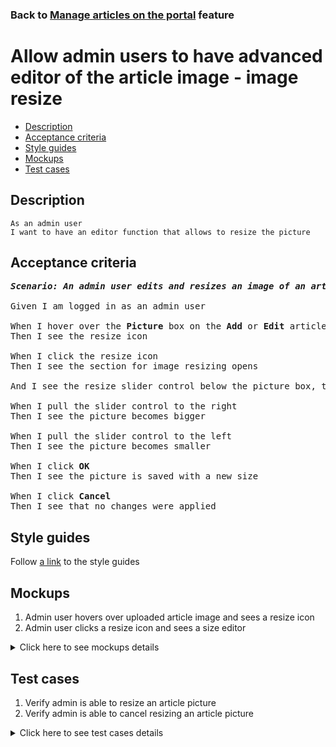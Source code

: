 ### Back to [Manage articles on the portal](../../README.md) feature

# Allow admin users to have advanced editor of the article image - image resize

- [Description](#description)
- [Acceptance criteria](#acceptance-criteria)
- [Style guides](#style-guides)
- [Mockups](#mockups)
- [Test cases](#test-cases)

## Description

    As an admin user
    I want to have an editor function that allows to resize the picture

## Acceptance criteria

<pre>
<b><i>Scenario: An admin user edits and resizes an image of an article</i></b>

Given I am logged in as an admin user

When I hover over the <b>Picture</b> box on the <b>Add</b> or <b>Edit</b> article page
Then I see the resize icon

When I click the resize icon
Then I see the section for image resizing opens

And I see the resize slider control below the picture box, the <b>Cancel</b> and <b>OK</b> buttons on the right below the picture, and the resize slider control with the small image icon on the left and the bigger image icon on the right

When I pull the slider control to the right
Then I see the picture becomes bigger

When I pull the slider control to the left
Then I see the picture becomes smaller

When I click <b>OK</b>
Then I see the picture is saved with a new size

When I click <b>Cancel</b>
Then I see that no changes were applied
</pre>

## Style guides

Follow [a link](https://www.figma.com/proto/0zkkf5WC77OSpvyD6YXpFE/Style-guides?page-id=0%3A1&node-id=19%3A5368&viewport=266%2C48%2C0.54&scaling=min-zoom&starting-point-node-id=19%3A5368) to the style guides

## Mockups

1. Admin user hovers over uploaded article image and sees a resize icon
2. Admin user clicks a resize icon and sees a size editor

<details>
  <summary>Click here to see mockups details</summary>

**1. Admin user hovers over uploaded article image and sees a resize icon:**

![Admin user hovers over uploaded article image and sees a resize icon](/sports_hub_portal/web_application_features/manage_articles/images/article_image_hover_editor.png)

**2. Admin user clicks resize icon and sees a size editor:**

![Admin user clicks resize icon and sees a size editor](/sports_hub_portal/web_application_features/manage_articles/images/article_image_size_editor.png)

</details>

## Test cases

1. Verify admin is able to resize an article picture
2. Verify admin is able to cancel resizing an article picture

<details>
  <summary>Click here to see test cases details</summary>

### **#1. Verify admin is able to resize an article picture**

|Preconditions|Steps|Expected result
--------------|-----|----------
|- Log in with admin account</br>- Go to the category configuration page|1) Click <b>+Add Article</b></br>2) Upload some picture</br>3) In the <b>Picture</b> section, click the resize icon</br>4) Move the slider control to the right and to the left</br>5) Click <b>OK</b>|5) The resize editor disappears and the picture is saved with changed size|

### **#2. Verify admin is able to cancel resizing an article picture**

|Preconditions|Steps|Expected result
--------------|-----|----------
|- Log in with admin account</br>- Go to the category configuration page|1) Click <b>+Add Article</b></br>2) Upload some picture</br>3) In the <b>Picture</b> section, click the resize icon</br>4) Move the slider control to the right and to the left</br>5) Click <b>Cancel</b>|5) The resize editor disappears and no changes are applied to the image|
</details>

